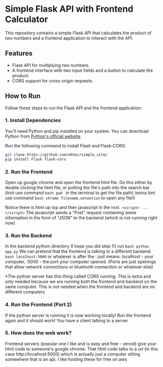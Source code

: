 # Simple Flask API with Frontend Calculator

This repository contains a simple Flask API that calculates the product of two numbers and a frontend application to interact with the API.

## Features

- Flask API for multiplying two numbers.
- A frontend interface with two input fields and a button to calculate the product.
- CORS support for cross-origin requests.

## How to Run

Follow these steps to run the Flask API and the frontend application:

### 1. Install Dependencies

You'll need Python and pip installed on your system. You can download Python from [Python's official website](https://www.python.org/downloads/).

Run the following command to install Flask and Flask-CORS:

```bash
git clone https://github.com/ekhar/simple_site/
pip install Flask flask-cors
```

### 2. Run the Frontend 

Open up google chrome and open the frontend html file. Do this either by double clicking the html file, or putting the file's path into the search bar (hint use command ```bash pwd ``` in the terminal to get the file path) 
(extra hint use command ```bash chrome filename.extention``` to open any file!)

Notice there is html up top and then javascript in the ```html <script> ... </script>```
The javascript sends a "Post" request containing some information in the form of "JSON" to the backend (which is not running right now)

### 3. Run the Backend
In the backend python directory (I hope you did step 1!) run ```bash python app.py```
We can pretend that the frontend is talking to a different backend. ```bash localhost:5000``` or whatever is after the : just means: localhost - your computer, :5000 - the port your computer opened. (Ports are just openings that allow network connections or bluetooth connection or whatever else) 

*The python server has this thing called CORS running. This is extra and only needed because we are running both the frontend and backend on the same computer. This is not needed when the frontend and backend are on different computers

### 4. Run the Frontend (Part 2) 
If the python server is running it is now working locally! Run the frontend again and it should work! You have a client talking to a server

### 5. How does the web work?
Frontend servers (popular one I like and is easy and free - vercel) give your html code to someone's google chrome. That html code talks to a url (in this case http://localhost:5000) which is actually just a computer sitting somewhere that is an api. I like hosting these for free on aws




